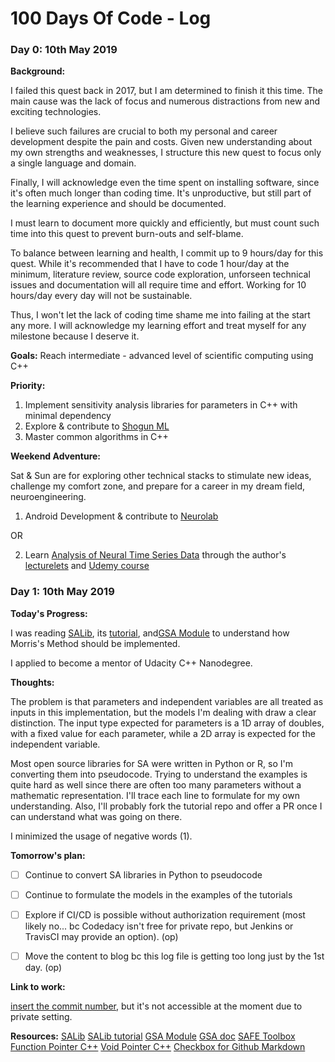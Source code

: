 # 100 Days Of Code - Log

### Day 0: 10th May 2019

**Background:** 

I failed this quest back in 2017, but I am determined to finish it this time. The main cause was the lack of focus and numerous distractions from new and exciting technologies. 

I believe such failures are crucial to both my personal and career development despite the pain and costs. Given new understanding about my own strengths and weaknesses, I structure this new quest to focus only a single language and domain. 

Finally, I will acknowledge even the time spent on installing software, since it's often much longer than coding time. It's unproductive, but still part of the learning experience and should be documented.

I must learn to document more quickly and efficiently, but must count such time into this quest to prevent burn-outs and self-blame. 

To balance between learning and health, I commit up to 9 hours/day for this quest. While it's recommended that I have to code 1 hour/day at the minimum, literature review, source code exploration, unforseen technical issues and documentation will all require time and effort. Working for 10 hours/day every day will not be sustainable. 

Thus, I won't let the lack of coding time shame me into failing at the start any more. I will acknowledge my learning effort and treat myself for any milestone because I deserve it.

**Goals:**
Reach intermediate - advanced level of scientific computing using C++

**Priority:**
1. Implement sensitivity analysis libraries for parameters in C++ with minimal dependency
2. Explore & contribute to [Shogun ML](https://github.com/shogun-toolbox/shogun/tree/shogun_6.1.3) 
3. Master common algorithms in C++ 

**Weekend Adventure:**

Sat & Sun are for exploring other technical stacks to stimulate new ideas, challenge my comfort zone, and prepare for a career in my dream field, neuroengineering.

1. Android Development & contribute to [Neurolab](https://github.com/fossasia/neurolab-android)

OR

2. Learn [Analysis of Neural Time Series Data](https://mitpress.mit.edu/books/analyzing-neural-time-series-data) through the author's [lecturelets](http://mikexcohen.com/lectures.html) and [Udemy course](https://www.udemy.com/share/100P9iB0oTeV1WQw==/)

### Day 1: 10th May 2019 

**Today's Progress:** 

I was reading [SALib](https://github.com/SALib/SALib),  its [tutorial](https://github.com/SALib/SATut), and[GSA Module](https://github.com/damar-wicaksono/gsa-module) to understand how Morris's Method should be implemented. 

I applied to become a mentor of Udacity C++ Nanodegree.

**Thoughts:** 

The problem is that parameters and independent variables are all treated as inputs in this implementation, but the models I'm dealing with draw a clear distinction. The input type expected for parameters is a 1D array of doubles, with a fixed value for each parameter, while a 2D array is expected for the independent variable. 

Most open source libraries for SA were written in Python or R, so I'm converting them into pseudocode. Trying to understand the examples is quite hard as well since there are often too many parameters without a mathematic representation. I'll trace each line to formulate for my own understanding. Also, I'll probably fork the tutorial repo and offer a PR once I can understand what was going on there. 

I minimized the usage of negative words (1).

**Tomorrow's plan:** 

- [ ] Continue to convert SA libraries in Python to pseudocode

- [ ] Continue to formulate the models in the examples of the tutorials 

- [ ] Explore if CI/CD is possible without authorization requirement (most likely no... bc Codedacy isn't free for private repo, but Jenkins or TravisCI may provide an option). (op)

- [ ] Move the content to blog bc this log file is getting too long just by the 1st day. (op)

**Link to work:** 

[insert the commit number](), but it's not accessible at the moment due to private setting.

**Resources:**
[SALib](https://github.com/SALib/SALib)
[SALib tutorial](https://github.com/SALib/SATut)
[GSA Module](https://github.com/damar-wicaksono/gsa-module)
[GSA doc](https://gsa-module.readthedocs.io/en/stable/implementation/morris_screening_method.html#)
[SAFE Toolbox](https://www.sciencedirect.com/science/article/pii/S1364815215001188)
[Function Pointer C++](https://www.cprogramming.com/tutorial/function-pointers.html)
[Void Pointer C++](https://www.learncpp.com/cpp-tutorial/613-void-pointers/)
[Checkbox for Github Markdown](https://help.github.com/en/articles/about-task-lists)